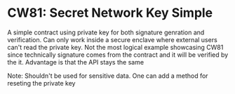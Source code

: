 # CW81: Secret Network Key Simple

A simple contract using private key for both signature genration and verification. Can only work inside a secure enclave where external users can't read the private key. Not the most logical example showcasing CW81 since technically signature comes from the contract and it will be verified by the it. Advantage is that the API stays the same

Note: Shouldn't be used for sensitive data. One can add a method for reseting the private key
